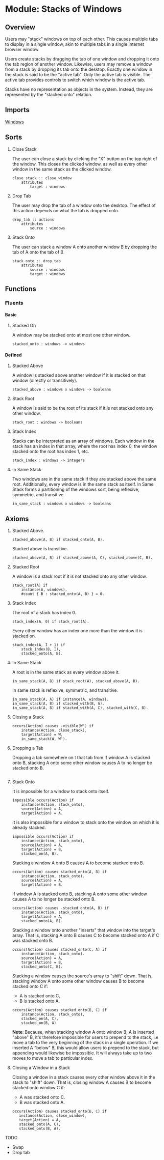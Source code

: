 # Module: Stacks of Windows

## Overview

Users may "stack" windows on top of each other. This causes multiple tabs
to display in a single window, akin to multiple tabs in a single internet
browser window.

Users create stacks by dragging the tab of one window and dropping it
onto the tab region of another window. Likewise, users may remove
a window from a stack by dropping its tab onto the desktop. Exactly one
window in the stack is said to be the "active tab". Only the active tab is visible.
The active tab provides controls to switch which window is the active tab.

Stacks have no representation as objects in the system. Instead, they are
represented by the "stacked onto" relation.

## Imports

[Windows](./windows.alm.md)

## Sorts
1. Close Stack

    The user can close a stack by clicking the "X" button on the
    top right of the window. This closes the clicked window, as well
    as every other window in the same stack as the clicked window.
    ```
    close_stack :: close_window
        attributes
            target : windows
    ```
1. Drop Tab

    The user may drop the tab of a window onto the desktop. The effect
    of this action depends on what the tab is dropped onto.
    ```
    drop_tab :: actions
        attributes
            source : windows
    ```

1. Stack Onto

    The user can stack a window A onto another window B by dropping
    the tab of A onto the tab of B.
    
    ```
    stack_onto :: drop_tab
        attributes
            source : windows
            target : windows
    ```

## Functions
### Fluents
#### Basic
1. Stacked On

    A window may be stacked onto at most one other window.

    ```
    stacked_onto : windows -> windows
    ```

#### Defined
1. Stacked Above

    A window is stacked above another window if it is stacked
    on that window (directly or transitively).

    ```
    stacked_above : windows x windows -> booleans
    ```


1. Stack Root

    A window is said to be the root of its stack if
    it is not stacked onto any other window.
    
    ```
    stack_root : windows -> booleans
    ```

1. Stack Index

    Stacks can be interpreted as an array of windows.
    Each window in the stack has an index in that array,
    where the root has index 0, the window stacked onto the
    root has index 1, etc.

    ```
    stack_index : windows -> integers
    ```

1.  In Same Stack

    Two windows are in the same stack if they are stacked above
    the same root. Additionally, every window is in the same stack as itself.
    In Same Stack forms a partitioning of the windows sort, being reflexive,
    symmetric, and transitive.

    ```
    in_same_stack : windows x windows -> booleans
    ``` 

## Axioms

1. Stacked Above.

    ```
    stacked_above(A, B) if stacked_onto(A, B).
    ```

    Stacked above is transitive.
    ```
    stacked_above(A, B) if stacked_above(A, C), stacked_above(C, B).
    ```

1. Stacked Root

    A window is a stack root if it is not stacked onto any other window.

    ```
    stack_root(A) if
        instance(A, windows),
        #count { B : stacked_onto(A, B) } = 0.
    ```

1. Stack Index

    The root of a stack has index 0.
    ```
    stack_index(A, 0) if stack_root(A).
    ```

    Every other window has an index one more than the window it is stacked on.
    ```
    stack_index(A, I + 1) if
        stack_index(B, I),
        stacked_onto(A, B).
    ```

1. In Same Stack

   A root is in the same stack as every window above it.
   ```
   in_same_stack(A, B) if stack_root(A), stacked_above(A, B).
   ```

   In same stack is reflexive, symmetric, and transitive.
   ```
   in_same_stack(A, A) if instance(A, windows).
   in_same_stack(A, B) if stacked_with(B, A).
   in_same_stack(A, B) if stacked_with(A, C), stacked_with(C, B).
   ```

1. Closing a Stack

    ```
    occurs(Action) causes -visible(W') if
        instance(Action, close_stack),
        target(Action) = W,
        in_same_stack(W, W').
    ```
1. Dropping a Tab

    Dropping a tab somewhere on t
    that tab from
    If window A is stacked onto B, stacking A onto some other
    window causes A to no longer be stacked onto B.
   ``` 

1. Stack Onto

    It is impossible for a window to stack onto itself.
    ```
    impossible occurs(Action) if 
        instance(Action, stack_onto),
        source(Action) = A,
        target(Action) = A.
    ```
    It is also impossible for a window to stack onto the
    window on which it is already stacked.
    ```
    impossible occurs(Action) if 
        instance(Action, stack_onto),
        source(Action) = A,
        target(Action) = B,
        stacked_on(A, B).
    ```

    Stacking a window A onto B causes A to become
    stacked onto B.

    ```
    occurs(Action) causes stacked_onto(A, B) if
        instance(Action, stack_onto).
        source(Action) = A,
        target(Action) = B.
    ```

    If window A is stacked onto B, stacking A onto some other
    window causes A to no longer be stacked onto B.
    ```
    occurs(Action) causes -stacked_onto(A, B) if
        instance(Action, stack_onto),
        target(Action) = A,
        stacked_onto(A, B).
    ```

    Stacking a window onto another "inserts" that
    window into the target's array. That is,
    stacking A onto B causes C to become
    stacked onto A if C was stacked onto B.

    ```
    occurs(Action) causes stacked_onto(C, A) if
        instance(Action, stack_onto).
        source(Action) = A,
        target(Action) = B,
        stacked_onto(C, B).
    ```

    Stacking a window causes the source's array to "shift" down.
    That is, stacking window A onto some other window causes
    B to become stacked onto C if: 
    - A is stacked onto C,
    - B is stacked onto A.
    ```
    occurs(Action) causes stacked_onto(B, C) if
        instance(Action, stack_onto),
        stacked_on(A, C),
        stacked_on(B, A)
    ```

    **Note**: Because, when stacking window A onto window B, A is inserted "above"
    B, it's therefore impossible for users to prepend to the stack, i.e  move
    a tab to the very beginning of the stack in a single operation. If we inserted A
    "below" B, this would allow users to prepend to the stack, but appending would 
    likewise be impossible. It will always take up to two moves to move a tab to particular
    index.

1. Closing a Window in a Stack

    Closing a window in a stack causes every other window above it in the stack to
    "shift" down. That is, closing window A causes B to become stacked onto
    window C if:
    - A was stacked onto C.
    - B was stacked onto A.

    ```
    occurs(Action) causes stacked_onto(B, C) if
       instance(Action, close_window),
       target(Action) = A,
       stacked_onto(A, C),
       stacked_onto(B, A).
    ```


TODO
- Swap
- Drop tab